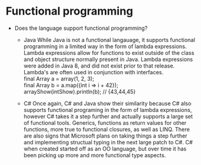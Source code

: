 # Functional programming
* Does the language support functional programming?
  - Java
    While Java is not a functional langauage, it supports functional programming in a limited way in the form of lambda expressions. Lambda expressions allow for functions to exist outside of the class and object structure normally present in Java. Lambda expressions were added in Java 8, and did not exist prior to that release. Lambda's are often used in conjunction with interfaces.   
final Array<Integer> a = array(1, 2, 3);  
final Array<Integer> b = a.map({int i => i + 42});  
arrayShow(intShow).println(b); // {43,44,45}
  
  
  - C#
  Once again, C# and Java show their similarity because C# also supports functional programing in the form of lambda expressions, however C# takes it a step further and actually supports a large set of functional tools. Generics, functions as return values for other functions, more true to functional closures, as well as LINQ. There are also signs that Microsoft plans on taking things a step further and implementing structual typing in the next large patch to C#. C# when created started off as an OO language, but over time it has been picking up more and more functional type aspects.
